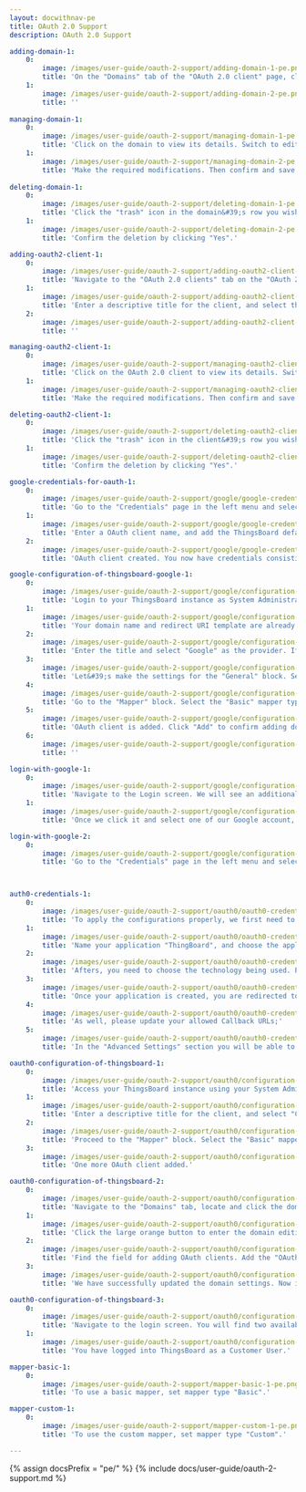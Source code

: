 ```yaml
---
layout: docwithnav-pe
title: OAuth 2.0 Support
description: OAuth 2.0 Support

adding-domain-1:
    0:
        image: /images/user-guide/oauth-2-support/adding-domain-1-pe.png
        title: 'On the "Domains" tab of the "OAuth 2.0 client" page, click the "plus" icon to begin adding a new domain. Provide your domain name and OAuth 2.0 client. Then, click "Add".'
    1:
        image: /images/user-guide/oauth-2-support/adding-domain-2-pe.png
        title: ''
    
managing-domain-1:
    0:
        image: /images/user-guide/oauth-2-support/managing-domain-1-pe.png
        title: 'Click on the domain to view its details. Switch to editing mode by clicking the large orange button;'
    1:
        image: /images/user-guide/oauth-2-support/managing-domain-2-pe.png
        title: 'Make the required modifications. Then confirm and save the changes by clicking the "Apply Changes" button.'
    
deleting-domain-1:
    0:
        image: /images/user-guide/oauth-2-support/deleting-domain-1-pe.png
        title: 'Click the "trash" icon in the domain&#39;s row you wish to remove;'
    1:
        image: /images/user-guide/oauth-2-support/deleting-domain-2-pe.png
        title: 'Confirm the deletion by clicking "Yes".'

adding-oauth2-client-1:
    0:
        image: /images/user-guide/oauth-2-support/adding-oauth2-client-1-pe.png
        title: 'Navigate to the "OAuth 2.0 clients" tab on the "OAuth 2.0" page. Click the "plus" icon to begin adding a new OAuth 2.0 client;'
    1:
        image: /images/user-guide/oauth-2-support/adding-oauth2-client-2-pe.png
        title: 'Enter a descriptive title for the client, and select the authentication provider from the dropdown menu. Provide the Client ID and Client Secret obtained from your authentication provider. Configure advanced settings as necessary. Then, click "Add".'
    2:
        image: /images/user-guide/oauth-2-support/adding-oauth2-client-3-pe.png
        title: ''

managing-oauth2-client-1:
    0:
        image: /images/user-guide/oauth-2-support/managing-oauth2-client-1-pe.png
        title: 'Click on the OAuth 2.0 client to view its details. Switch to editing mode by clicking the large orange button;'
    1:
        image: /images/user-guide/oauth-2-support/managing-oauth2-client-2-pe.png
        title: 'Make the required modifications. Then confirm and save the changes by clicking the "Apply Changes" button.'

deleting-oauth2-client-1:
    0:
        image: /images/user-guide/oauth-2-support/deleting-oauth2-client-1-pe.png
        title: 'Click the "trash" icon in the client&#39;s row you wish to remove;'
    1:
        image: /images/user-guide/oauth-2-support/deleting-oauth2-client-2-pe.png
        title: 'Confirm the deletion by clicking "Yes".'

google-credentials-for-oauth-1:
    0:
        image: /images/user-guide/oauth-2-support/google/google-credentials-for-oauth/google-credentials-for-oauth-1.png
        title: 'Go to the "Credentials" page in the left menu and select "OAuth client ID" from the "Create credentials" dropdown menu;'
    1:
        image: /images/user-guide/oauth-2-support/google/google-credentials-for-oauth/google-credentials-for-oauth-2.png
        title: 'Enter a OAuth client name, and add the ThingsBoard default redirect URI (if you use ThingsBoard installed locally), which we are going to use in this example, to the "Authorized Redirect URIs" section. Click "Create";'
    2:
        image: /images/user-guide/oauth-2-support/google/google-credentials-for-oauth/google-credentials-for-oauth-3.png
        title: 'OAuth client created. You now have credentials consisting of a Client ID and a Client secret;'

google-configuration-of-thingsboard-google-1:
    0:
        image: /images/user-guide/oauth-2-support/google/configuration-of-thingsboard/google-configuration-of-thingsboard-1-pe.png
        title: 'Login to your ThingsBoard instance as System Administrator. Navigate to the "Domains" tab, and click "plus" icon;'
    1:
        image: /images/user-guide/oauth-2-support/google/configuration-of-thingsboard/google-configuration-of-thingsboard-2-pe.png
        title: 'Your domain name and redirect URI template are already specified here. Now we need to add an OAuth 2.0 client. Click "Create" to begin;'
    2:
        image: /images/user-guide/oauth-2-support/google/configuration-of-thingsboard/google-configuration-of-thingsboard-3-pe.png
        title: 'Enter the title and select "Google" as the provider. If necessary, specify the allowed platforms, or leave all. Now, enter the Client ID and Client secret from the Google API Console. Then, expand the "Advanced settings" menu;'
    3:
        image: /images/user-guide/oauth-2-support/google/configuration-of-thingsboard/google-configuration-of-thingsboard-4-pe.png
        title: 'Let&#39;s make the settings for the "General" block. Select "POST" in the "Client authentication method" field. Then check the "Allow user creation" checkbox. Add to the scope field: "email", "openid", and "profile";'
    4:
        image: /images/user-guide/oauth-2-support/google/configuration-of-thingsboard/google-configuration-of-thingsboard-5-pe.png
        title: 'Go to the "Mapper" block. Select the "Basic" mapper type and "Custom" tenant name strategy. Specify %{email} as "Tenant name pattern" (more details about these properties are described below in the "Basic mapper" part), fill in the other fields, if necessary, and click "Add" to confirm adding the OAuth 2 client;'
    5:
        image: /images/user-guide/oauth-2-support/google/configuration-of-thingsboard/google-configuration-of-thingsboard-6-pe.png
        title: 'OAuth client is added. Click "Add" to confirm adding domain.'
    6:
        image: /images/user-guide/oauth-2-support/google/configuration-of-thingsboard/google-configuration-of-thingsboard-7-pe.png
        title: ''

login-with-google-1:
    0:
        image: /images/user-guide/oauth-2-support/google/configuration-of-thingsboard/login-with-google-1-pe.png
        title: 'Navigate to the Login screen. We will see an additional "Login with Google" option;'
    1:
        image: /images/user-guide/oauth-2-support/google/configuration-of-thingsboard/login-with-google-2-pe.png
        title: 'Once we click it and select one of our Google account, we are going to be logged into ThingsBoard with our Google’s email as a Tenant Administrator email;'

login-with-google-2:
    0:
        image: /images/user-guide/oauth-2-support/google/configuration-of-thingsboard/login-with-google-3-pe.png
        title: 'Go to the "Credentials" page in the left menu and select "OAuth client ID" from the "Create credentials" dropdown menu;'



auth0-credentials-1:
    0:
        image: /images/user-guide/oauth-2-support/oauth0/oauth0-credentials/oauth0-credentials-1.png
        title: 'To apply the configurations properly, we first need to obtain OAuth 2.0 credentials. Therefore, we first go to the OAuth0 Management Console and create a new application "Java Spring Boot" of the "Regular Web App" type;'
    1:
        image: /images/user-guide/oauth-2-support/oauth0/oauth0-credentials/oauth0-credentials-2.png
        title: 'Name your application "ThingBoard", and choose the application type - "Regular Web Applications";'
    2:
        image: /images/user-guide/oauth-2-support/oauth0/oauth0-credentials/oauth0-credentials-3.png
        title: 'Afters, you need to choose the technology being used. Please, choose the "Java Spring Boot" technology;'
    3:
        image: /images/user-guide/oauth-2-support/oauth0/oauth0-credentials/oauth0-credentials-4.png
        title: 'Once your application is created, you are redirected to the application details page. Navigate to the "Settings" tab to find the Client ID and Client Secret;'
    4:
        image: /images/user-guide/oauth-2-support/oauth0/oauth0-credentials/oauth0-credentials-5.png
        title: 'As well, please update your allowed Callback URLs;'
    5:
        image: /images/user-guide/oauth-2-support/oauth0/oauth0-credentials/oauth0-credentials-6.png
        title: 'In the "Advanced Settings" section you will be able to find all the required URLs (endpoints) for OAuth 2.0 configuration. Click "Save Changes" button.'

oauth0-configuration-of-thingsboard-1:
    0:
        image: /images/user-guide/oauth-2-support/oauth0/configuration-of-thingsboard/oauth0-configuration-of-thingsboard-1-pe.png
        title: 'Access your ThingsBoard instance using your System Administrator credentials. Navigate to the "OAuth 2.0 clients" tab, and click "plus" icon to add a new client;'
    1:
        image: /images/user-guide/oauth-2-support/oauth0/configuration-of-thingsboard/oauth0-configuration-of-thingsboard-2-pe.png
        title: 'Enter a descriptive title for the client, and select "Custom" as the provider. Now enter the "Client ID" and "Client secret" obtained from the OAuth0 Management Console. In the "General" block of the "Advanced settings" section, fill in all the necessary URLs, choose "POST" for the client authentication method, and enter "Auth0" as the provider label. Next, check the "Allow user creation" box. Add the following scopes in the scope field: "openid", "email", "profile";'
    2:
        image: /images/user-guide/oauth-2-support/oauth0/configuration-of-thingsboard/oauth0-configuration-of-thingsboard-3-pe.png
        title: 'Proceed to the "Mapper" block. Select the "Basic" mapper type and "Domain" tenant name strategy. Specify %{email} as "Customer name pattern" (more details about these properties are described below in the "Basic mapper" part), fill in the other fields, if necessary, and click "Add" to confirm adding the OAuth 2 client;'
    3:
        image: /images/user-guide/oauth-2-support/oauth0/configuration-of-thingsboard/oauth0-configuration-of-thingsboard-4-pe.png
        title: 'One more OAuth client added.'

oauth0-configuration-of-thingsboard-2:
    0:
        image: /images/user-guide/oauth-2-support/oauth0/configuration-of-thingsboard/oauth0-configuration-of-thingsboard-5-pe.png
        title: 'Navigate to the "Domains" tab, locate and click the domain you added previously;'
    1:
        image: /images/user-guide/oauth-2-support/oauth0/configuration-of-thingsboard/oauth0-configuration-of-thingsboard-6-pe.png
        title: 'Click the large orange button to enter the domain editing mode;'
    2:
        image: /images/user-guide/oauth-2-support/oauth0/configuration-of-thingsboard/oauth0-configuration-of-thingsboard-7-pe.png
        title: 'Find the field for adding OAuth clients. Add the "OAuth0" client alongside the existing "OAuth2 authentication with Google" client. Make sure to save the changes to update your domain settings;'
    3:
        image: /images/user-guide/oauth-2-support/oauth0/configuration-of-thingsboard/oauth0-configuration-of-thingsboard-8-pe.png
        title: 'We have successfully updated the domain settings. Now it contains both providers used in our example.'

oauth0-configuration-of-thingsboard-3:
    0:
        image: /images/user-guide/oauth-2-support/oauth0/configuration-of-thingsboard/oauth0-configuration-of-thingsboard-9-pe.png
        title: 'Navigate to the login screen. You will find two available login methods: Google and Auth0. Click on the "Login with Auth0" button. Use your Auth0 credentials to log in as a Customer User. This method allows you to quickly and securely log into the system using your Auth0 credentials;'
    1:
        image: /images/user-guide/oauth-2-support/oauth0/configuration-of-thingsboard/oauth0-configuration-of-thingsboard-10-pe.png
        title: 'You have logged into ThingsBoard as a Customer User.'

mapper-basic-1:
    0:
        image: /images/user-guide/oauth-2-support/mapper-basic-1-pe.png
        title: 'To use a basic mapper, set mapper type "Basic".'

mapper-custom-1:
    0:
        image: /images/user-guide/oauth-2-support/mapper-custom-1-pe.png
        title: 'To use the custom mapper, set mapper type "Custom".'

---
```


{% assign docsPrefix = "pe/" %}
{% include docs/user-guide/oauth-2-support.md %}